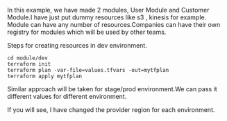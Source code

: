 In this example, we have made 2 modules, User Module and Customer Module.I have just put dummy resources like s3 , kinesis for example. Module can have any number of resources.Companies can have their own registry for modules which will be used by other teams.

Steps for creating resources in dev environment.

```
cd module/dev
terraform init
terraform plan -var-file=values.tfvars -out=mytfplan
terraform apply mytfplan
```

Similar approach will be taken for stage/prod environment.We can pass it different values for different environment.

If you will see, I have changed the provider region for each environment.

